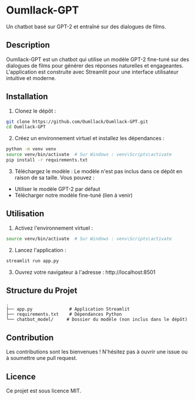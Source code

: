 # Oumllack-GPT

Un chatbot basé sur GPT-2 et entraîné sur des dialogues de films.

## Description

Oumllack-GPT est un chatbot qui utilise un modèle GPT-2 fine-tuné sur des dialogues de films pour générer des réponses naturelles et engageantes. L'application est construite avec Streamlit pour une interface utilisateur intuitive et moderne.

## Installation

1. Clonez le dépôt :
```bash
git clone https://github.com/Oumllack/Oumllack-GPT.git
cd Oumllack-GPT
```

2. Créez un environnement virtuel et installez les dépendances :
```bash
python -m venv venv
source venv/bin/activate  # Sur Windows : venv\Scripts\activate
pip install -r requirements.txt
```

3. Téléchargez le modèle :
Le modèle n'est pas inclus dans ce dépôt en raison de sa taille. Vous pouvez :
- Utiliser le modèle GPT-2 par défaut
- Télécharger notre modèle fine-tuné (lien à venir)

## Utilisation

1. Activez l'environnement virtuel :
```bash
source venv/bin/activate  # Sur Windows : venv\Scripts\activate
```

2. Lancez l'application :
```bash
streamlit run app.py
```

3. Ouvrez votre navigateur à l'adresse : http://localhost:8501

## Structure du Projet

```
.
├── app.py              # Application Streamlit
├── requirements.txt    # Dépendances Python
└── chatbot_model/     # Dossier du modèle (non inclus dans le dépôt)
```

## Contribution

Les contributions sont les bienvenues ! N'hésitez pas à ouvrir une issue ou à soumettre une pull request.

## Licence

Ce projet est sous licence MIT. 